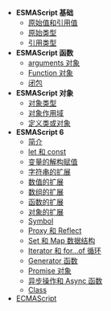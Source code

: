 - **ESMAScript 基础**
  - [ 原始值和引用值](zh-cn/javascript/es/es6-原始值和引用值.md)
  - [ 原始类型](zh-cn/javascript/es/es6-原始类型.md)
  - [ 引用类型](zh-cn/javascript/es/es6-引用类型.md)
- **ESMAScript 函数**
  - [ arguments 对象](zh-cn/javascript/es/es6-arguments.md)
  - [ Function 对象](zh-cn/javascript/es/es6-function.md)
  - [ 闭包](zh-cn/javascript/es/es6-闭包.md)
- **ESMAScript 对象**
  - [ 对象类型](zh-cn/javascript/es/es6-对象类型.md)
  - [ 对象作用域](zh-cn/javascript/es/es6-对象作用域.md)
  - [ 定义类或对象](zh-cn/javascript/es/es6-定义类或对象.md)
- **ESMAScript 6**
  - [ 简介](zh-cn/javascript/es/es6-简介.md)
  - [ let 和 const](zh-cn/javascript/es/es6-let&const.md)
  - [ 变量的解构赋值](zh-cn/javascript/es/es6-变量的解构赋值.md)
  - [ 字符串的扩展](zh-cn/javascript/es/es6-字符串的扩展.md)
  - [ 数值的扩展](zh-cn/javascript/es/es6-数值的扩展.md)
  - [ 数组的扩展](zh-cn/javascript/es/es6-数组的扩展.md)
  - [ 函数的扩展](zh-cn/javascript/es/es6-函数的扩展.md)
  - [ 对象的扩展](zh-cn/javascript/es/es6-对象的扩展.md)
  - [ Symbol](zh-cn/javascript/es/es6-symbol.md)
  - [ Proxy 和 Reflect](zh-cn/javascript/es/es6-proxy&reflect.md)
  - [ Set 和 Map 数据结构](zh-cn/javascript/es/es6-Set和Map数据结构.md)
  - [ Iterator 和 for...of 循环](zh-cn/javascript/es/es6-Iterator和for...of循环.md)
  - [ Generator 函数 ](zh-cn/javascript/es/es6-Generator函数.md)
  - [ Promise 对象 ](zh-cn/javascript/es/es6-Promise对象.md)
  - [ 异步操作和 Async 函数 ](zh-cn/javascript/es/es6-异步操作和Async函数.md)
  - [ Class ](zh-cn/javascript/es/es6-Class.md)
- [ECMAScript](zh-cn/javascript/EcmaScript.md)
